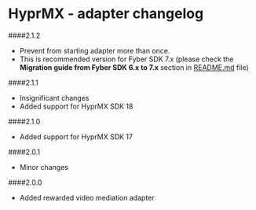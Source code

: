 # HyprMX - adapter changelog

####2.1.2

- Prevent from starting adapter more than once.
- This is recommended version for Fyber SDK 7.x (please check the **Migration guide from Fyber SDK 6.x to 7.x** section in [README.md](./README.md) file)

####2.1.1

- Insignificant changes
- Added support for HyprMX SDK 18

####2.1.0

- Added support for HyprMX SDK 17

####2.0.1

- Minor changes

####2.0.0

- Added rewarded video mediation adapter